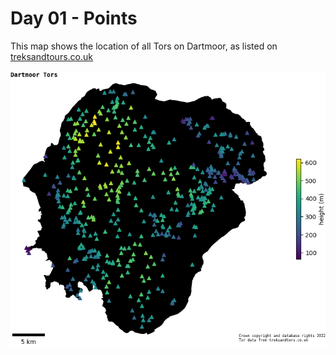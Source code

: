 # Day 01 - Points

This map shows the location of all Tors on Dartmoor, as listed on [treksandtours.co.uk](https://treksandtors.co/dartmoor-tors/)

![Day 01 map](https://github.com/joekbullard/mapchallenge22/blob/main/day01/output2.png?raw=true)